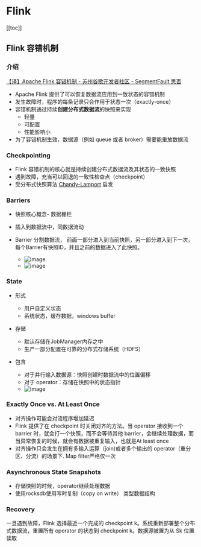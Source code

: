 # Flink

[[toc]]

## Flink 容错机制

### 介绍

[【译】Apache Flink 容错机制 - 苏州谷歌开发者社区 - SegmentFault 思否](https://segmentfault.com/a/1190000008129552)

- Apache Flink 提供了可以恢复数据流应用到一致状态的容错机制
- 发生故障时，程序的每条记录只会作用于状态一次（exactly-once）
- 容错机制通过持续**创建分布式数据流**的快照来实现
  - 轻量
  - 可配置
  - 性能影响小
- 为了容错机制生效，数据源（例如 queue 或者 broker）需要能重放数据流

### Checkpointing  

- Flink 容错机制的核心就是持续创建分布式数据流及其状态的一致快照
- 遇到故障，充当可以回退的一致性检查点（checkpoint）
- 受分布式快照算法 [Chandy-Lamport](http://research.microsoft.com/en-us/um/people/lamport/pubs/chandy.pdf) 启发

### Barriers

- 快照核心概念- 数据栅栏

- 插入到数据流中，同数据流动

- Barrier 分割数据流， 前面一部分进入到当前快照，另一部分进入到下一次，每个Barrier有快照ID，并且之前的数据进入了此快照。

  - ![image](http://static.lovedata.net/20-05-20-693ead1dcfb4534524efba10634defe2.png-wm)
  - ![image](http://static.lovedata.net/20-05-20-d237d343ea98ca60b7dbb6ef08010ed0.png-wm)

  

### State

- 形式
  - 用户自定义状态  
  - 系统状态，缓存数据，windows buffer

- 存储
  - 默认存储在JobManager内存之中
  - 生产一部分配置在可靠的分布式存储系统（HDFS）
- 包含
  - 对于并行输入数据源：快照创建时数据流中的位置偏移
  - 对于 operator：存储在快照中的状态指针
  - ![image](http://static.lovedata.net/20-05-20-5ea3a0ab93d435c36098b80bdb89471f.png-wm)

### Exactly Once vs. At Least Once

- 对齐操作可能会对流程序增加延迟
- Flink 提供了在 checkpoint 时关闭对齐的方法。当 operator 接收到一个 barrier 时，就会打一个快照，而不会等待其他 barrier，会继续处理数据，而当异常恢复的时候，就会有数据被重复输入，也就是At least once
- 对齐操作只会发生在拥有多输入运算（join)或者多个输出的 operator（重分区、分流）的场景下. Map filter严格仅一次



### Asynchronous State Snapshots

- 存储快照的时候，operator继续处理数据
- 使用rocksdb使用写时复制（copy on write） 类型数据结构



### Recovery

一旦遇到故障，Flink 选择最近一个完成的 checkpoint k。系统重新部署整个分布式数据流，重置所有 operator 的状态到 checkpoint k。数据源被置为从 Sk 位置读取